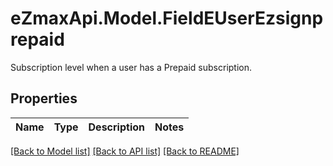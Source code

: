 # eZmaxApi.Model.FieldEUserEzsignprepaid
Subscription level when a user has a Prepaid subscription.

## Properties

Name | Type | Description | Notes
------------ | ------------- | ------------- | -------------

[[Back to Model list]](../README.md#documentation-for-models) [[Back to API list]](../README.md#documentation-for-api-endpoints) [[Back to README]](../README.md)

